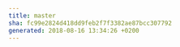 ```yaml
---
title: master
sha: fc99e2824d418dd9feb2f7f3382ae87bcc307792
generated: 2018-08-16 13:34:26 +0200
---
```

